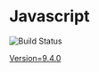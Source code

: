 # Javascript

![Build Status](https://travis-ci.org/cyber-dojo-languages/javascript.svg?branch=master)

[Version=9.4.0](https://github.com/cyber-dojo-languages/javascript/blob/master/check_version.sh)